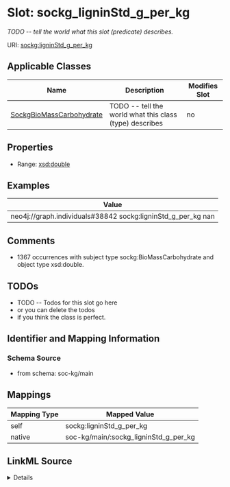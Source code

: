 

# Slot: sockg_ligninStd_g_per_kg


_TODO -- tell the world what this slot (predicate) describes._





URI: [sockg:ligninStd_g_per_kg](http://www.semanticweb.org/sockg/ontologies/2024/0/soil-carbon-ontology/ligninStd_g_per_kg)



<!-- no inheritance hierarchy -->





## Applicable Classes

| Name | Description | Modifies Slot |
| --- | --- | --- |
| [SockgBioMassCarbohydrate](../classes/SockgBioMassCarbohydrate.md) | TODO -- tell the world what this class (type) describes |  no  |







## Properties

* Range: [xsd:double](http://www.w3.org/2001/XMLSchema#double)






## Examples

| Value |
| --- |
| neo4j://graph.individuals#38842 sockg:ligninStd_g_per_kg nan |

## Comments

* 1367 occurrences with subject type sockg:BioMassCarbohydrate and object type xsd:double.

## TODOs

* TODO -- Todos for this slot go here
* or you can delete the todos
* if you think the class is perfect.

## Identifier and Mapping Information







### Schema Source


* from schema: soc-kg/main




## Mappings

| Mapping Type | Mapped Value |
| ---  | ---  |
| self | sockg:ligninStd_g_per_kg |
| native | soc-kg/main/:sockg_ligninStd_g_per_kg |




## LinkML Source

<details>
```yaml
name: sockg_ligninStd_g_per_kg
description: TODO -- tell the world what this slot (predicate) describes.
todos:
- TODO -- Todos for this slot go here
- or you can delete the todos
- if you think the class is perfect.
comments:
- 1367 occurrences with subject type sockg:BioMassCarbohydrate and object type xsd:double.
examples:
- value: neo4j://graph.individuals#38842 sockg:ligninStd_g_per_kg nan
from_schema: soc-kg/main
rank: 1000
slot_uri: sockg:ligninStd_g_per_kg
alias: sockg_ligninStd_g_per_kg
domain_of:
- sockg_BioMassCarbohydrate
range: double

```
</details>